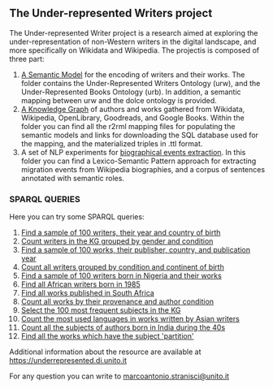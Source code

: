 <h2>The Under-represented Writers project</h2>
<p>The Under-represented Writer project is a research aimed at exploring the under-representation of non-Western writers in the digital landscape, and more specifically on Wikidata and Wikipedia. The projectis is composed of three part:</p>

1. [A Semantic Model](https://github.com/marcostranisci/UnderRepresentedWritersProject/tree/main/Ontologies) for the encoding of writers and their works. The folder contains the Under-Represented Writers Ontology (urw), and the Under-Represented Books Ontology (urb). In addition, a semantic mapping between urw and the dolce ontology is provided.
2. [A Knowledge Graph](https://github.com/marcostranisci/UnderRepresentedWritersProject/tree/main/KnowledgeGraph) of authors and works gathered from Wikidata, Wikipedia, OpenLibrary, Goodreads, and Google Books. Within the folder you can find all the r2rml mapping files for populating the semantic models and links for downloading the SQL database used for the mapping, and the materialized triples in .ttl format.
3. A set of NLP experiments for [biographical events extraction](https://github.com/marcostranisci/UnderRepresentedWritersProject/tree/main/BiographicalEventsExtraction). In this folder you can find a Lexico-Semantic Pattern approach for extracting migration events from Wikipedia biographies, and a corpus of sentences annotated with semantic roles.  

<h3>SPARQL QUERIES</h3>

<p> Here you can try some SPARQL queries:</p>

1. [Find a sample of 100 writers, their year and country of birth](https://kgccc.di.unito.it/sparql/urwriters?default-graph-uri=&query=PREFIX+%3A%3Chttps%3A%2F%2Fpurl.archive.org%2Furwriters%23%3E%0D%0APREFIX+urb%3A%3Chttps%3A%2F%2Fpurl.archive.org%2Furbooks%23%3E%0D%0APREFIX+rdfs%3A%3Chttp%3A%2F%2Fwww.w3.org%2F2000%2F01%2Frdf-schema%23%3E%0D%0A%0D%0ASELECT+DISTINCT+%3Fperson+%3Fyear+%3Fcountry%0D%0AWHERE+%7B+%3Fbirth+a+%3ABirth%3B+%3AisSettingFor+%3Fp%2C%3Fy%2C%3Fc.%0D%0A%3Fp+a+%3APerson%3B+rdfs%3Alabel+%3Fperson.%0D%0A%3Fy+a+%3ATimeInterval%3B+rdfs%3Alabel+%3Fyear.%0D%0A%3Fc+a+%3ACountry%3B+rdfs%3Alabel+%3Fcountry%0D%0A%0D%0A%0D%0A%7D+LIMIT+100&format=text%2Fx-html%2Btr&timeout=0&signal_void=on)
2. [Count writers in the KG grouped by gender and condition](https://kgccc.di.unito.it/sparql/urwriters?default-graph-uri=&query=PREFIX+%3A%3Chttps%3A%2F%2Fpurl.archive.org%2Furwriters%23%3E%0D%0APREFIX+rdfs%3A%3Chttp%3A%2F%2Fwww.w3.org%2F2000%2F01%2Frdf-schema%23%3E%0D%0Aselect+distinct+%3Frole+%3Fgender+%28count%28%3Frole%29+as+%3Fcounted_role%29+where+%7B%0D%0A%3Fa+a+%3APerson%3B+%3Agender+%3Fg%3B+%3AhasRole+%3Fr%3B+rdfs%3Alabel+%3Fauthor.%0D%0A%3Fg+rdfs%3Alabel+%3Fgender+.%0D%0A%3Fr+rdfs%3Alabel+%3Frole+.%0D%0A%7D+group+by+%3Fgender+%3Frole+order+by+%3Frole&format=text%2Fx-html%2Btr&timeout=0&signal_void=on)
3. [Find a sample of 100 works, their publisher, country, and publication year](https://kgccc.di.unito.it/sparql/urwriters?default-graph-uri=&query=PREFIX+%3A%3Chttps%3A%2F%2Fpurl.archive.org%2Furwriters%23%3E%0D%0APREFIX+urb%3A%3Chttps%3A%2F%2Fpurl.archive.org%2Furbooks%23%3E%0D%0APREFIX+rdfs%3A%3Chttp%3A%2F%2Fwww.w3.org%2F2000%2F01%2Frdf-schema%23%3E%0D%0A%0D%0ASELECT+DISTINCT+%3Fwork+%3Fcountry+%3Fyear+%3Fpublisher+WHERE+%7B+%0D%0A%3Fpublication+a+%3AActivity%3B+%3AhasParticipant+%3Fw%3B+%3AhasParticipant+%3Fc%3B+%3AhasTimeInterval+%3Ft%3B+%3AwasAssociatedWith+%3Fp.%0D%0A%3Fw+a+urb%3AExpression.%0D%0A%3Fc+a+%3ACountry.%0D%0A%3Fw+rdfs%3Alabel+%3Fwork.%0D%0A%3Fc+rdfs%3Alabel+%3Fcountry.%0D%0A%3Ft+rdfs%3Alabel+%3Fyear.%0D%0A%3Fp+rdfs%3Alabel+%3Fpublisher.%0D%0A%0D%0A%7D+&format=text%2Fx-html%2Btr&timeout=0&signal_void=on)
4. [Count all writers grouped by condition and continent of birth](https://kgccc.di.unito.it/sparql/urwriters?default-graph-uri=&query=PREFIX+%3A%3Chttps%3A%2F%2Fpurl.archive.org%2Furwriters%23%3E%0D%0APREFIX+rdfs%3A%3Chttp%3A%2F%2Fwww.w3.org%2F2000%2F01%2Frdf-schema%23%3E%0D%0Aselect+distinct+%3Fcontinent+%3Frole+%28count%28%3Fcontinent%29+as+%3Fc_counted%29+where+%7B%0D%0A%3Fb+a+%3ABirth%3B+%3AisSettingFor+%3Fa%2C+%3Fpob.%0D%0A%3Fa+a+%3APerson%3B+%3AhasRole+%3Fr.%0D%0A%3Fr+rdfs%3Alabel+%3Frole+.%0D%0A%3Fpob+a+%3ACountry%3B+%3AisPartOf+%3Fc+.%0D%0A%3Fc+rdfs%3Alabel+%3Fcontinent.%0D%0A%7D+group+by+%3Frole+%3Fcontinent+order+by+%3Fcontinent&format=text%2Fx-html%2Btr&timeout=0&signal_void=on)
5. [Find a sample of 100 writers born in Nigeria and their works](https://kgccc.di.unito.it/sparql/urwriters?default-graph-uri=&query=prefix+urb%3A%3Chttps%3A%2F%2Fpurl.archive.org%2Furbooks%23%3E%0D%0Aprefix+%3A%3Chttps%3A%2F%2Fpurl.archive.org%2Furwriters%23%3E%0D%0A%0D%0Aprefix+rdfs%3A%3Chttp%3A%2F%2Fwww.w3.org%2F2000%2F01%2Frdf-schema%23%3E%0D%0Aselect+distinct+%3Fperson+%3Fcountry+%3Flabel+where+%7B%0D%0A%3Fx+a+%3ABirth%3B+%3AisSettingFor+%3Fp%2C%3Fpl.%0D%0A%3Fp+a+%3APerson%3B+rdfs%3Alabel+%3Fperson.%0D%0A%3Fpl+a+%3ACountry%3B+rdfs%3Alabel+%3Fcountry.%0D%0A%3Fw+a+urb%3AExpression%3B+rdfs%3Alabel+%3Flabel%3B+%3AwasAttributedTo+%3Fp+.%0D%0Afilter%28%3Fpl%3D%3ANGA%29%7D+order+by+%3Fperson+limit+100&format=text%2Fhtml&timeout=0&signal_void=on)
6. [Find all African writers born in 1985](https://kgccc.di.unito.it/sparql/urwriters?default-graph-uri=&query=prefix+urb%3A%3Chttps%3A%2F%2Fpurl.archive.org%2Furbooks%23%3E%0D%0Aprefix+%3A%3Chttps%3A%2F%2Fpurl.archive.org%2Furwriters%23%3E%0D%0A%0D%0Aprefix+rdfs%3A%3Chttp%3A%2F%2Fwww.w3.org%2F2000%2F01%2Frdf-schema%23%3E%0D%0Aselect+distinct+%3Fperson+%3Fcontinent+%3Fyear+where+%7B%0D%0A%3Fx+a+%3ABirth%3B+%3AisSettingFor+%3Fp%2C%3Fpl%2C+%3Fy.%0D%0A%3Fp+a+%3APerson%3B+rdfs%3Alabel+%3Fperson.%0D%0A%3Fpl+a+%3ACountry%3B+%3AisPartOf+%3Fc.%0D%0A%3Fc+rdfs%3Alabel+%3Fcontinent.%0D%0A%3Fy+a+%3ATimeInterval%3B+rdfs%3Alabel+%3Fyear.%0D%0Afilter%28%3Fc%3D%3AAfrica+%26%26+%3Fy%3D%3A1985%29%7D+&format=text%2Fhtml&timeout=0&signal_void=on)
7. [Find all works published in South Africa](https://kgccc.di.unito.it/sparql/urwriters?default-graph-uri=&query=prefix+urb%3A%3Chttps%3A%2F%2Fpurl.archive.org%2Furbooks%23%3E%0D%0Aprefix+%3A%3Chttps%3A%2F%2Fpurl.archive.org%2Furwriters%23%3E%0D%0A%0D%0Aprefix+rdfs%3A%3Chttp%3A%2F%2Fwww.w3.org%2F2000%2F01%2Frdf-schema%23%3E%0D%0Aselect+distinct+%3Fwork+%3Fcountry+where+%7B%0D%0A%3Fx+a+%3AActivity%3B+%3AhasParticipant+%3Fed%2C+%3Fpl+.%0D%0A%3Fed+a+urb%3AManifestation%3B+urb%3AembodimentOf+%3Fw+.%0D%0A%3Fw+a+urb%3AExpression%3B+rdfs%3Alabel+%3Fwork.%0D%0A+%3Fpl+a+%3ACountry%3B+rdfs%3Alabel+%3Fcountry.%0D%0A%0D%0Afilter%28%3Fpl%3D%3AZAF%29%0D%0A%0D%0A%7D+limit+100&format=text%2Fhtml&timeout=0&signal_void=on)
8. [Count all works by their provenance and author condition](https://kgccc.di.unito.it/sparql/urwriters?default-graph-uri=&query=prefix+%3A%3Chttps%3A%2F%2Fpurl.archive.org%2Furwriters%23%3E%0D%0Aprefix+urb%3A%3Chttps%3A%2F%2Fpurl.archive.org%2Furbooks%23%3E%0D%0Aprefix+rdfs%3A%3Chttp%3A%2F%2Fwww.w3.org%2F2000%2F01%2Frdf-schema%23%3E%0D%0A%0D%0Aselect+distinct+%3Fder+%3Fr+%28count%28%3Fr%29+as+%3Fr_counted%29+where+%7B%0D%0A%3Fex+a+urb%3AExpression%3B+%3AwasAttributedTo+%3Fp+%3B+%3AwasDerivedFrom+%3Fder+.%0D%0A%3Fp+a+%3APerson%3B+%3AhasRole+%3Fr.%0D%0A%3Fx+a+%3ABirth%3B+%3AisSettingFor+%3Fp+.%0D%0A%7D+group+by+%3Fr+%3Fder&format=text%2Fhtml&timeout=0&signal_void=on)
9. [Select the 100 most frequent subjects in the KG](https://kgccc.di.unito.it/sparql/urwriters?default-graph-uri=&query=prefix+%3A%3Chttps%3A%2F%2Fpurl.archive.org%2Furwriters%23%3E%0D%0Aprefix+urb%3A%3Chttps%3A%2F%2Fpurl.archive.org%2Furbooks%23%3E%0D%0Aprefix+rdfs%3A%3Chttp%3A%2F%2Fwww.w3.org%2F2000%2F01%2Frdf-schema%23%3E%0D%0A%0D%0Aselect+distinct+%3Fsubject+%28count%28%3Fsubject%29+as+%3Fsubj_count%29+where+%7B%0D%0A%3Fx+a+urb%3AManifestation%3B+urb%3AhasSubject+%3Fy.%0D%0A%3Fy+a+urb%3AFolksonomy%3B+rdfs%3Alabel+%3Fsubject.%0D%0A%7D+group+by+%3Fsubject+order+by+desc%28%3Fsubj_count%29+limit+100%0D%0A&format=text%2Fhtml&timeout=0&signal_void=on)
10. [Count the most used languages in works written by Asian writers](https://kgccc.di.unito.it/sparql/urwriters?default-graph-uri=&query=prefix+%3A%3Chttps%3A%2F%2Fpurl.archive.org%2Furwriters%23%3E%0D%0Aprefix+urb%3A%3Chttps%3A%2F%2Fpurl.archive.org%2Furbooks%23%3E%0D%0Aprefix+rdfs%3A%3Chttp%3A%2F%2Fwww.w3.org%2F2000%2F01%2Frdf-schema%23%3E%0D%0A%0D%0Aselect+distinct++%3Flan+%28count%28%3Flan%29+as+%3Flang_count%29+where+%7B%0D%0A%3Fw+a+urb%3AExpression%3B+%3AwasAttributedTo+%3Fau%3B+rdfs%3Alabel+%3Fwork.%0D%0A%3Fau+rdfs%3Alabel+%3Fauthor.%0D%0A%3Fbirth+a+%3ABirth%3B+%3AisSettingFor+%3Fau%2C+%3Fcountry.%0D%0A%3Fed+urb%3AembodimentOf+%3Fw%3B+%3Alanguage+%3Flan.%0D%0A%3Flan+rdfs%3Alabel+%3Flanguage+.%0D%0A%3Fpub+%3AhasParticipant+%3Fed%3B+%3AhasTimeInterval+%3Ft+.%0D%0A%0D%0Afilter%28%3Fcountry%3D%3AIND%29.%0D%0A%7D+group+by+%3Flan+order+by+desc%28%3Flang_count%29&format=text%2Fhtml&timeout=0&signal_void=on)
11. [Count all the subjects of authors born in India during the 40s](https://kgccc.di.unito.it/sparql/urwriters?default-graph-uri=&query=prefix+%3A%3Chttps%3A%2F%2Fpurl.archive.org%2Furwriters%23%3E%0D%0Aprefix+urb%3A%3Chttps%3A%2F%2Fpurl.archive.org%2Furbooks%23%3E%0D%0Aprefix+rdfs%3A%3Chttp%3A%2F%2Fwww.w3.org%2F2000%2F01%2Frdf-schema%23%3E%0D%0A%0D%0Aselect+distinct+%28count%28%3Fsubject%29+as+%3Fsubj_count%29++%3Fsubject+where+%7B%0D%0A%3Fw+a+urb%3AExpression%3B+%3AwasAttributedTo+%3Fau%3B+rdfs%3Alabel+%3Fwork.%0D%0A%3Fau+rdfs%3Alabel+%3Fauthor.%0D%0A%3Fbirth+a+%3ABirth%3B+%3AisSettingFor+%3Fau%2C+%3Fcountry%2C+%3Fy.%0D%0A%3Fy+a+%3ATimeInterval%3B+rdfs%3Alabel+%3FbirthYear.%0D%0A%3Fed+urb%3AembodimentOf+%3Fw%3B+urb%3AhasSubject+%3Fsub.%0D%0A%3Fsub+rdfs%3Alabel+%3Fsubject.%0D%0A+%0D%0Afilter%28regex%28%3FbirthYear%2C%22194%5B0-9%5D%22%29+%26%26+%3Fcountry%3D%3AIND%29.%0D%0A%7D+group+by+%3Fsubject+order+by+desc%28%3Fsubj_count%29&format=text%2Fhtml&timeout=0&signal_void=on)
12. [Find all the works which have the subject 'partition'](https://kgccc.di.unito.it/sparql/urwriters?default-graph-uri=&query=prefix+%3A%3Chttps%3A%2F%2Fpurl.archive.org%2Furwriters%23%3E%0D%0Aprefix+urb%3A%3Chttps%3A%2F%2Fpurl.archive.org%2Furbooks%23%3E%0D%0Aprefix+rdfs%3A%3Chttp%3A%2F%2Fwww.w3.org%2F2000%2F01%2Frdf-schema%23%3E%0D%0A%0D%0Aselect+distinct+%3Fsubject+%3Fyear+%3Fauthor+%3Fwork+where+%7B%0D%0A%3Fw+a+urb%3AExpression%3B+%3AwasAttributedTo+%3Fau%3B+rdfs%3Alabel+%3Fwork.%0D%0A%3Fau+rdfs%3Alabel+%3Fauthor.%0D%0A%0D%0A%3Fed+urb%3AembodimentOf+%3Fw%3B+urb%3AhasSubject+%3Fsub.%0D%0A%3Fsub+rdfs%3Alabel+%3Fsubject.%0D%0A+%0D%0A%7B%3Fpub+%3AhasParticipant+%3Fed%3B+%3AhasTimeInterval+%3Ft%7D+UNION+%7B%3Fpub+%3AhasParticipant+%3Fw%3B+%3AhasTimeInterval+%3Ft+%7D.%0D%0A%3Ft+rdfs%3Alabel+%3Fyear.%0D%0A%0D%0Afilter%28regex%28%3Fsubject%2C%22partition%2C+1947%22%29%29.%0D%0A%7D+order+by+%3Fyear%0D%0A&format=text%2Fhtml&timeout=0&signal_void=on)

Additional information about the resource are available at https://underrepresented.di.unito.it

For any question you can write to [marcoantonio.stranisci@unito.it](marcoantonio.stranisci@unito.it)

  
